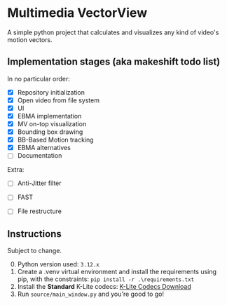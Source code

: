 # Multimedia VectorView

A simple python project that calculates and visualizes any kind of video's motion vectors.



## Implementation stages (aka makeshift todo list)

In no particular order:

- [x] Repository initialization
- [x] Open video from file system
- [x] UI
- [x] EBMA implementation
- [x] MV on-top visualization
- [x] Bounding box drawing
- [x] BB-Based Motion tracking
- [x] EBMA alternatives
- [ ] Documentation

Extra:

- [ ] Anti-Jitter filter
- [ ] FAST
- [ ] File restructure


## Instructions

Subject to change.

0. Python version used: `3.12.x`
1. Create a .venv virtual environment and install the requirements using pip, with the constraints: `pip install -r .\requirements.txt`
2. Install the **Standard** K-Lite codecs: [K-Lite Codecs Download](https://www.codecguide.com/download_kl.htm)
3. Run `source/main_window.py` and you're  good to go!
